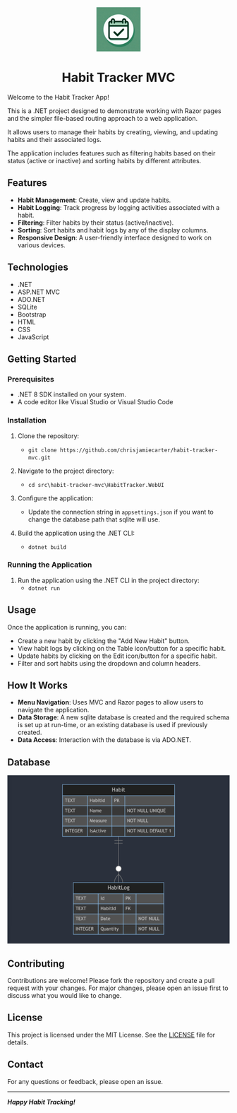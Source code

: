 <div align="center">
	<img src="./_resources/habit-tracker-mvc-logo.png" alt="habit tracker mvc logo" width="100px" />
	<h1>Habit Tracker MVC</h1>
</div>

Welcome to the Habit Tracker App!

This is a .NET project designed to demonstrate working with Razor pages and the simpler file-based routing approach to a web application.

It allows users to manage their habits by creating, viewing, and updating habits and their associated logs. 

The application includes features such as filtering habits based on their status (active or inactive) and sorting habits by different attributes.

## Features

- **Habit Management**:	Create, view and update habits.
- **Habit Logging**: Track progress by logging activities associated with a habit.
- **Filtering**: Filter habits by their status (active/inactive).
- **Sorting**: Sort habits and habit logs by any of the display columns.
- **Responsive Design**: A user-friendly interface designed to work on various devices.

## Technologies

- .NET
- ASP.NET MVC
- ADO.NET
- SQLite
- Bootstrap
- HTML
- CSS
- JavaScript

## Getting Started

### Prerequisites

- .NET 8 SDK installed on your system.
- A code editor like Visual Studio or Visual Studio Code

### Installation

1. Clone the repository:
	- `git clone https://github.com/chrisjamiecarter/habit-tracker-mvc.git`

2. Navigate to the project directory:
	- `cd src\habit-tracker-mvc\HabitTracker.WebUI`

3. Configure the application:
	- Update the connection string in `appsettings.json` if you want to change the database path that sqlite will use.

4. Build the application using the .NET CLI:
	- `dotnet build`

### Running the Application

1. Run the application using the .NET CLI in the project directory:
	- `dotnet run`

## Usage

Once the application is running, you can:

- Create a new habit by clicking the "Add New Habit" button.
- View habit logs by clicking on the Table icon/button for a specific habit.
- Update habits by clicking on the Edit icon/button for a specific habit.
- Filter and sort habits using the dropdown and column headers.

## How It Works

- **Menu Navigation**: Uses MVC and Razor pages to allow users to navigate the application.
- **Data Storage**: A new sqlite database is created and the required schema is set up at run-time, or an existing database is used if previously created.
- **Data Access**: Interaction with the database is via ADO.NET.

## Database

![habit tracker entity relationship diagram](./_resources/entity-relationship-diagram.png)

## Contributing

Contributions are welcome! Please fork the repository and create a pull request with your changes. For major changes, please open an issue first to discuss what you would like to change.

## License

This project is licensed under the MIT License. See the [LICENSE](./LICENSE) file for details.

## Contact

For any questions or feedback, please open an issue.

---
***Happy Habit Tracking!***
